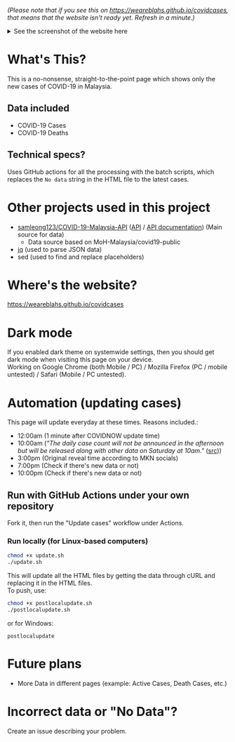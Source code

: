 _(Please note that if you see this on https://weareblahs.github.io/covidcases, that means that the website isn't ready yet. Refresh in a minute.)_
<details>
<summary>See the screenshot of the website here</summary>
<br>
<img src="https://user-images.githubusercontent.com/37889443/154784214-d9cf58b3-ee59-4555-a28a-20ec26e04e9a.png"</img>
<h1 style="text-align: center;">Yes. This is how the website looks like. Nothing more, nothing less. Just the numbers.</h1>
</details>

# What's This?
This is a no-nonsense, straight-to-the-point page which shows only the new cases of COVID-19 in Malaysia.
## Data included
 - COVID-19 Cases
 - COVID-19 Deaths
## Technical specs?
Uses GitHub actions for all the processing with the batch scripts, which replaces the `No data` string in the HTML file to the latest cases.
# Other projects used in this project
 - [samleong123/COVID-19-Malaysia-API](https://github.com/samleong123/COVID-19-Malaysia-API) ([API](https://covid-19.samsam123.name.my/api/cases?date=latest) / [API documentation](https://covid-19.samsam123.name.my/api.html)) (Main source for data)
   - Data source based on MoH-Malaysia/covid19-public
 - [jq](https://github.com/stedolan/jq) (used to parse JSON data)
 - sed (used to find and replace placeholders)

# Where's the website?
https://weareblahs.github.io/covidcases

# Dark mode
If you enabled dark theme on systemwide settings, then you should get dark mode when visiting this page on your device.  
Working on Google Chrome (both Mobile / PC) / Mozilla Firefox (PC / mobile untested) / Safari (Mobile / PC untested).

# Automation (updating cases)
 This page will update everyday at these times. Reasons included.:
  - 12:00am (1 minute after COVIDNOW update time)
  - 10:00am (_"The daily case count will not be announced in the afternoon but will be released along with other data on Saturday at 10am."_  ([src](https://www.theedgemarkets.com/article/daily-covid19-numbers-wont-be-announced-separately-anymore-says-khairy)))
  - 3:00pm (Original reveal time according to MKN socials)
  - 7:00pm (Check if there's new data or not)
  - 10:00pm (Check if there's new data or not)

## Run with GitHub Actions under your own repository
Fork it, then run the "Update cases" workflow under Actions.
### Run locally (for Linux-based computers)
```bash
chmod +x update.sh
./update.sh
```
This will update all the HTML files by getting the data through cURL and replacing it in the HTML files.  
To push, use:
```bash
chmod +x postlocalupdate.sh
./postlocalupdate.sh
```
or for Windows:
```
postlocalupdate
```

# Future plans
 - More Data in different pages (example: Active Cases, Death Cases, etc.)

# Incorrect data or "No Data"?
Create an issue describing your problem.
